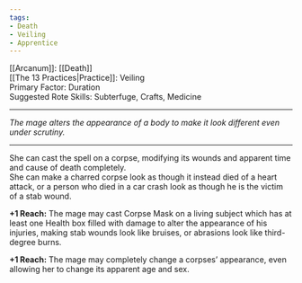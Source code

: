 ```yaml
---
tags:
- Death
- Veiling
- Apprentice
---
```


[[Arcanum]]: [[Death]]\
[[The 13 Practices|Practice]]: Veiling\
Primary Factor: Duration\
Suggested Rote Skills: Subterfuge, Crafts, Medicine

---

_The mage alters the appearance of a body to make it look different even under scrutiny._

---

She can cast the spell on a corpse, modifying its wounds and apparent time and cause of death completely.\
She can make a charred corpse look as though it instead died of a heart attack, or a person who died in a car crash look as though he is the victim of a stab wound.

**+1 Reach:** The mage may cast Corpse Mask on a living subject which has at least one Health box filled with damage to alter the appearance of his injuries, making stab wounds look like bruises, or abrasions look like third-degree burns.

**+1 Reach:** The mage may completely change a corpses’ appearance, even allowing her to change its apparent age and sex.